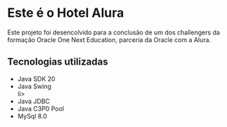 <h1> Este é o Hotel Alura</h1>
<p> Este projeto foi desencolvido para a conclusão de um dos challengers da formação Oracle One Next Education, parceria da Oracle com a Alura.</p>

<h2>Tecnologias utilizadas</h2>
<ul>
 <li>Java SDK 20</li>
 <li>Java Swing</li>li>
 <li>Java JDBC</li>
 <li>Java C3P0 Pool</li>
 <li>MySql 8.0</li>
</ul>


 
